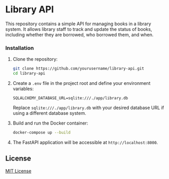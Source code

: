# Library API

This repository contains a simple API for managing books in a library system. It allows library staff to track and update the status of books, including whether they are borrowed, who borrowed them, and when.

### Installation

1. Clone the repository:

   ```bash
   git clone https://github.com/yourusername/library-api.git
   cd library-api
   ```

2. Create a `.env` file in the project root and define your environment variables:

   ```plaintext
   SQLALCHEMY_DATABASE_URL=sqlite:///./app/library.db
   ```

   Replace `sqlite:///./app/library.db` with your desired database URL if using a different database system.

3. Build and run the Docker container:

   ```bash
   docker-compose up --build
   ```

4. The FastAPI application will be accessible at `http://localhost:8000`.

## License

[MIT License](LICENSE)
